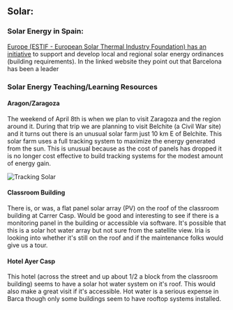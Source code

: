 ## Solar:

### Solar Energy in Spain:

[Europe (ESTIF - European Solar Thermal Industry Foundation) has an initiative](http://www.estif.org/policies/solar_ordinances/) to support and develop local and regional solar energy ordinances (building requirements). In the linked website they point out that Barcelona has been a leader


### Solar Energy Teaching/Learning Resources

#### Aragon/Zaragoza

The weekend of April 8th is when we plan to visit Zaragoza and the region around it. During that trip we are planning to visit Belchite (a Civil War site) and it turns out there is an unusual solar farm just 10 km E of Belchite. This solar farm uses a full tracking system to maximize the energy generated from the sun. This is unusual because as the cost of panels has dropped it is no longer cost effective to build tracking systems for the modest amount of energy gain.

![Tracking Solar](../imagesBarca22/trackingSolar.png)

#### Classroom Building

There is, or was, a flat panel solar array (PV) on the roof of the classroom building at Carrer Casp. Would be good and interesting to see if there is a monitoring panel in the building or accessible via software. It's possible that this is a solar hot water array but not sure from the satellite view. Iria is looking into whether it's still on the roof and if the maintenance folks would give us a tour.

#### Hotel Ayer Casp

This hotel (across the street and up about 1/2 a block from the classroom building) seems to have a solar hot water system on it's roof. This would also make a great visit if it's accessible. Hot water is a serious expense in Barca though only some buildings seem to have rooftop systems installed. 